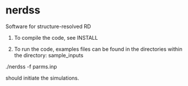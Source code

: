 # nerdss
Software for structure-resolved RD

1. To compile the code, see INSTALL

2. To run the code, examples files can be found in the directories within the directory: 
sample_inputs

./nerdss -f parms.inp

should initiate the simulations. 

